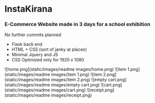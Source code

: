 <h1>InstaKirana</h1>

<h3> E-Commerce Website made in 3 days for a school exhibition </h3>

No further commits planned
<ul>
<li>Flask back end</li>
<li>HTML + CSS (sort of janky at places)</li>
<li>Minimal Jquery and JS</li>
<li>CSS Optimized only for 1920 x 1080</li>
</ul>

![home.png](static/images/readme images/home.png)
![item 1.png](static/images/readme images/item 1.png)
![item 2.png](static/images/readme images/item 2.png)
![empty cart.png](static/images/readme images/empty cart.png)
![cart.png](static/images/readme images/cart.png)
![receipt.png](static/images/readme images/receipt.png)